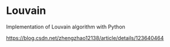 # Louvain
Implementation of Louvain algorithm with Python


https://blog.csdn.net/zhengzhao12138/article/details/123640464
